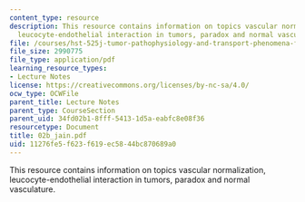 ```yaml
---
content_type: resource
description: This resource contains information on topics vascular normalization,
  leucocyte-endothelial interaction in tumors, paradox and normal vasculature.
file: /courses/hst-525j-tumor-pathophysiology-and-transport-phenomena-fall-2005/11276fe5f623f619ec5844bc870689a0_02b_jain.pdf
file_size: 2990775
file_type: application/pdf
learning_resource_types:
- Lecture Notes
license: https://creativecommons.org/licenses/by-nc-sa/4.0/
ocw_type: OCWFile
parent_title: Lecture Notes
parent_type: CourseSection
parent_uid: 34fd02b1-8fff-5413-1d5a-eabfc8e08f36
resourcetype: Document
title: 02b_jain.pdf
uid: 11276fe5-f623-f619-ec58-44bc870689a0
---
```

This resource contains information on topics vascular normalization, leucocyte-endothelial interaction in tumors, paradox and normal vasculature.